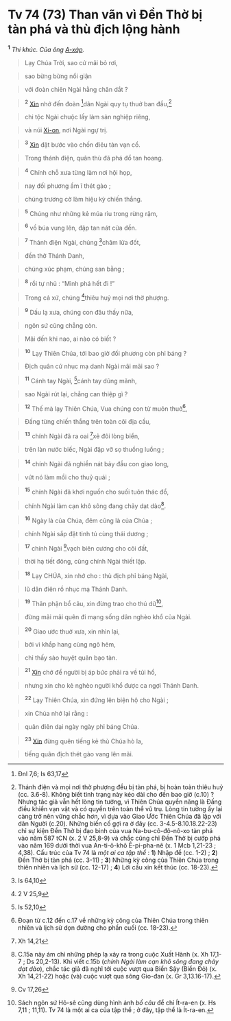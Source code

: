 # Tv 74 (73) Than vãn vì Đền Thờ bị tàn phá và thù địch lộng hành
<sup><b>1</b></sup> *Thi khúc. Của ông [A-xáp]().*


> Lạy Chúa Trời, sao cứ mãi bỏ rơi,
>


> sao bừng bừng nổi giận
>


> với đoàn chiên Ngài hằng chăn dắt ?
>


> <sup><b>2</b></sup> [Xin]() nhớ đến đoàn [^1@-887baf78-7a26-4448-9021-2e9fcbdf6035]dân Ngài quy tụ thuở ban đầu,[^1-887baf78-7a26-4448-9021-2e9fcbdf6035]
>


> chi tộc Ngài chuộc lấy làm sản nghiệp riêng,
>


> và núi [Xi-on](), nơi Ngài ngự trị.
>


> <sup><b>3</b></sup> [Xin]() đặt bước vào chốn điêu tàn vạn cổ.
>


> Trong thánh điện, quân thù đã phá đổ tan hoang.
>


> <sup><b>4</b></sup> Chính chỗ xưa từng làm nơi hội họp,
>


> nay đối phương ầm ĩ thét gào ;
>


> chúng trương cờ làm hiệu kỳ chiến thắng.
>


> <sup><b>5</b></sup> Chúng như những kẻ múa rìu trong rừng rậm,
>


> <sup><b>6</b></sup> vồ búa vung lên, đập tan nát cửa đền.
>


> <sup><b>7</b></sup> Thánh điện Ngài, chúng [^2@-887baf78-7a26-4448-9021-2e9fcbdf6035]châm lửa đốt,
>


> đền thờ Thánh Danh,
>


> chúng xúc phạm, chúng san bằng ;
>


> <sup><b>8</b></sup> rồi tự nhủ : “Mình phá hết đi !”
>


> Trong cả xứ, chúng [^3@-887baf78-7a26-4448-9021-2e9fcbdf6035]thiêu huỷ mọi nơi thờ phượng.
>


> <sup><b>9</b></sup> Dấu lạ xưa, chúng con đâu thấy nữa,
>


> ngôn sứ cũng chẳng còn.
>


> Mãi đến khi nao, ai nào có biết ?
>


> <sup><b>10</b></sup> Lạy Thiên Chúa, tới bao giờ đối phương còn phỉ báng ?
>


> Địch quân cứ nhục mạ danh Ngài mãi mãi sao ?
>


> <sup><b>11</b></sup> Cánh tay Ngài, [^4@-887baf78-7a26-4448-9021-2e9fcbdf6035]cánh tay dũng mãnh,
>


> sao Ngài rút lại, chẳng can thiệp gì ?
>


> <sup><b>12</b></sup> Thế mà lạy Thiên Chúa, Vua chúng con từ muôn thuở[^2-887baf78-7a26-4448-9021-2e9fcbdf6035],
>


> Đấng từng chiến thắng trên toàn cõi địa cầu,
>


> <sup><b>13</b></sup> chính Ngài đã ra oai [^5@-887baf78-7a26-4448-9021-2e9fcbdf6035]xẻ đôi lòng biển,
>


> trên làn nước biếc, Ngài đập vỡ sọ thuồng luồng ;
>


> <sup><b>14</b></sup> chính Ngài đã nghiền nát bảy đầu con giao long,
>


> vứt nó làm mồi cho thuỷ quái ;
>


> <sup><b>15</b></sup> chính Ngài đã khơi nguồn cho suối tuôn thác đổ,
>


> chính Ngài làm cạn khô sông đang chảy dạt dào[^3-887baf78-7a26-4448-9021-2e9fcbdf6035].
>


> <sup><b>16</b></sup> Ngày là của Chúa, đêm cũng là của Chúa ;
>


> chính Ngài sắp đặt tinh tú cùng thái dương ;
>


> <sup><b>17</b></sup> chính Ngài [^6@-887baf78-7a26-4448-9021-2e9fcbdf6035]vạch biên cương cho cõi đất,
>


> thời hạ tiết đông, cũng chính Ngài thiết lập.
>


> <sup><b>18</b></sup> Lạy CHÚA, xin nhớ cho : thù địch phỉ báng Ngài,
>


> lũ dân điên rồ nhục mạ Thánh Danh.
>


> <sup><b>19</b></sup> Thân phận bồ câu, xin đừng trao cho thú dữ[^4-887baf78-7a26-4448-9021-2e9fcbdf6035],
>


> đừng mãi mãi quên đi mạng sống dân nghèo khổ của Ngài.
>


> <sup><b>20</b></sup> Giao ước thuở xưa, xin nhìn lại,
>


> bởi vì khắp hang cùng ngõ hẻm,
>


> chỉ thấy sào huyệt quân bạo tàn.
>


> <sup><b>21</b></sup> [Xin]() chớ để người bị áp bức phải ra về tủi hổ,
>


> nhưng xin cho kẻ nghèo người khổ được ca ngợi Thánh Danh.
>


> <sup><b>22</b></sup> Lạy Thiên Chúa, xin đứng lên biện hộ cho Ngài ;
>


> xin Chúa nhớ lại rằng :
>


> quân điên dại ngày ngày phỉ báng Chúa.
>


> <sup><b>23</b></sup> [Xin]() đừng quên tiếng kẻ thù Chúa hò la,
>


> tiếng quân địch thét gào vang lên mãi.
>

[^1-887baf78-7a26-4448-9021-2e9fcbdf6035]: Thánh điện và mọi nơi thờ phượng đều bị tàn phá, bị hoàn toàn thiêu huỷ (cc. 3.6-8). Không biết tình trạng này kéo dài cho đến bao giờ (c.10) ? Nhưng tác giả vẫn hết lòng tin tưởng, vì Thiên Chúa quyền năng là Đấng điều khiển vạn vật và có quyền trên toàn thể vũ trụ. Lòng tin tưởng ấy lại càng trở nên vững chắc hơn, vì dựa vào Giao Ước Thiên Chúa đã lập với dân Người (c.20). Những biến cố gợi ra ở đây (cc. 3-4.5-8.10.18.22-23) chỉ sự kiện Đền Thờ bị đạo binh của vua Na-bu-cô-đô-nô-xo tàn phá vào năm 587 tCN (x. 2 V 25,8-9) và chắc cũng chỉ Đền Thờ bị cướp phá vào năm 169 dưới thời vua An-ti-ô-khô Ê-pi-pha-nê (x. 1 Mcb 1,21-23 ; 4,38). Cấu trúc của Tv 74 là *một ai ca tập thể* : **1**) Nhập đề (cc. 1-2) ; **2**) Đền Thờ bị tàn phá (cc. 3-11) ; **3**) Những kỳ công của Thiên Chúa trong thiên nhiên và lịch sử (cc. 12-17) ; **4**) Lời cầu xin kết thúc (cc. 18-23).
[^2-887baf78-7a26-4448-9021-2e9fcbdf6035]: Đoạn từ c.12 đến c.17 về những kỳ công của Thiên Chúa trong thiên nhiên và lịch sử dọn đường cho phần cuối (cc. 18-23).
[^3-887baf78-7a26-4448-9021-2e9fcbdf6035]: C.15a này ám chỉ những phép lạ xảy ra trong cuộc Xuất Hành (x. Xh 17,1-7 ; Ds 20,2-13). Khi viết c.15b (*chính Ngài làm cạn khô sông đang chảy dạt dào*), chắc tác giả đã nghĩ tới cuộc vượt qua Biển Sậy (Biển Đỏ) (x. Xh 14,21-22) hoặc (và) cuộc vượt qua sông Gio-đan (x. Gr 3,13.16-17).
[^4-887baf78-7a26-4448-9021-2e9fcbdf6035]: Sách ngôn sứ Hô-sê cũng dùng hình ảnh *bồ câu* để chỉ Ít-ra-en (x. Hs 7,11 ; 11,11). Tv 74 là một ai ca của tập thể ; ở đây, tập thể là Ít-ra-en.
[^1@-887baf78-7a26-4448-9021-2e9fcbdf6035]: Đnl 7,6; Is 63,17
[^2@-887baf78-7a26-4448-9021-2e9fcbdf6035]: Is 64,10
[^3@-887baf78-7a26-4448-9021-2e9fcbdf6035]: 2 V 25,9
[^4@-887baf78-7a26-4448-9021-2e9fcbdf6035]: Is 52,10
[^5@-887baf78-7a26-4448-9021-2e9fcbdf6035]: Xh 14,21
[^6@-887baf78-7a26-4448-9021-2e9fcbdf6035]: Cv 17,26